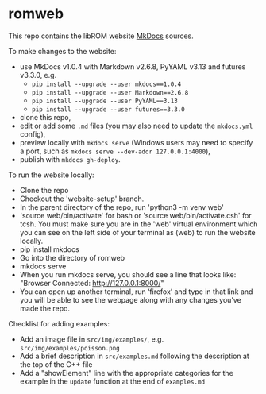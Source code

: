 # romweb

This repo contains the libROM website [MkDocs](http://www.mkdocs.org/) sources.

To make changes to the website:

- use MkDocs v1.0.4 with Markdown v2.6.8, PyYAML v3.13 and futures v3.3.0, e.g.
  * `pip install --upgrade --user mkdocs==1.0.4`
  * `pip install --upgrade --user Markdown==2.6.8`
  * `pip install --upgrade --user PyYAML==3.13`
  * `pip install --upgrade --user futures==3.3.0`
- clone this repo,
- edit or add some ```.md``` files (you may also need to update the ```mkdocs.yml``` config),
- preview locally with ```mkdocs serve``` (Windows users may need to specify a port, such as ```mkdocs serve --dev-addr 127.0.0.1:4000```),
- publish with ```mkdocs gh-deploy```.

To run the website locally:
 
- Clone the repo
- Checkout the 'website-setup' branch.
- In the parent directory of the repo, run 'python3 -m venv web'
- 'source web/bin/activate' for bash or 'source web/bin/activate.csh' for tcsh. You must make sure you are in the 'web' virtual environment which you can see on the left side of your terminal as (web) to run the website locally.
- pip install mkdocs
- Go into the directory of romweb
- mkdocs serve
- When you run mkdocs serve, you should see a line that looks like: "Browser Connected: http://127.0.0.1:8000/"
- You can open up another terminal, run ‘firefox’ and type in that link and you will be able to see the webpage along with any changes you’ve made the repo.

Checklist for adding examples:

- Add an image file in `src/img/examples/`, e.g. `src/img/examples/poisson.png`
- Add a brief description in `src/examples.md` following the description at the top of the C++ file
- Add a "showElement" line with the appropriate categories for the example in the `update` function at the end of `examples.md`

